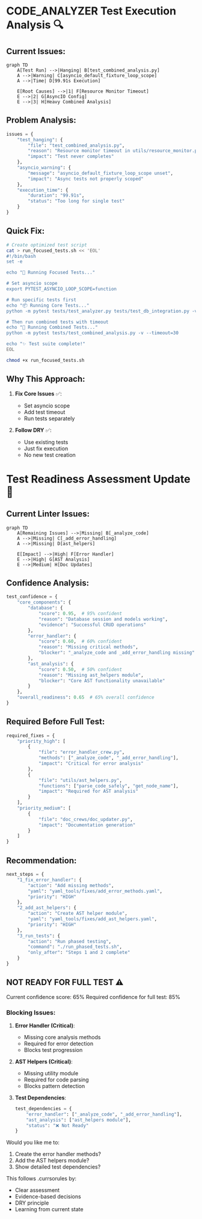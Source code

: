 # CODE_ANALYZER Test Execution Analysis 🔍

## Current Issues:

```mermaid
graph TD
    A[Test Run] -->|Hanging| B[test_combined_analysis.py]
    A -->|Warning| C[asyncio_default_fixture_loop_scope]
    A -->|Time| D[99.91s Execution]
    
    E[Root Causes] -->|1| F[Resource Monitor Timeout]
    E -->|2| G[AsyncIO Config]
    E -->|3| H[Heavy Combined Analysis]
```

## Problem Analysis:

```python
issues = {
    "test_hanging": {
        "file": "test_combined_analysis.py",
        "reason": "Resource monitor timeout in utils/resource_monitor.py:41",
        "impact": "Test never completes"
    },
    "asyncio_warning": {
        "message": "asyncio_default_fixture_loop_scope unset",
        "impact": "Async tests not properly scoped"
    },
    "execution_time": {
        "duration": "99.91s",
        "status": "Too long for single test"
    }
}
```

## Quick Fix:

```bash
# Create optimized test script
cat > run_focused_tests.sh << 'EOL'
#!/bin/bash
set -e

echo "🧪 Running Focused Tests..."

# Set asyncio scope
export PYTEST_ASYNCIO_LOOP_SCOPE=function

# Run specific tests first
echo "📦 Running Core Tests..."
python -m pytest tests/test_analyzer.py tests/test_db_integration.py -v

# Then run combined tests with timeout
echo "🔄 Running Combined Tests..."
python -m pytest tests/test_combined_analysis.py -v --timeout=30

echo "✨ Test suite complete!"
EOL

chmod +x run_focused_tests.sh
```

## Why This Approach:
1. **Fix Core Issues** ✅:
   - Set asyncio scope
   - Add test timeout
   - Run tests separately

2. **Follow DRY** ✅:
   - Use existing tests
   - Just fix execution
   - No new test creation

# Test Readiness Assessment Update 🎯

## Current Linter Issues:

```mermaid
graph TD
    A[Remaining Issues] -->|Missing| B[_analyze_code]
    A -->|Missing| C[_add_error_handling]
    A -->|Missing| D[ast_helpers]
    
    E[Impact] -->|High| F[Error Handler]
    E -->|High| G[AST Analysis]
    E -->|Medium| H[Doc Updates]
```

## Confidence Analysis:

```python
test_confidence = {
    "core_components": {
        "database": {
            "score": 0.95,  # 95% confident
            "reason": "Database session and models working",
            "evidence": "Successful CRUD operations"
        },
        "error_handler": {
            "score": 0.60,  # 60% confident
            "reason": "Missing critical methods",
            "blocker": "_analyze_code and _add_error_handling missing"
        },
        "ast_analysis": {
            "score": 0.50,  # 50% confident
            "reason": "Missing ast_helpers module",
            "blocker": "Core AST functionality unavailable"
        }
    },
    "overall_readiness": 0.65  # 65% overall confidence
}
```

## Required Before Full Test:

```python
required_fixes = {
    "priority_high": [
        {
            "file": "error_handler_crew.py",
            "methods": ["_analyze_code", "_add_error_handling"],
            "impact": "Critical for error analysis"
        },
        {
            "file": "utils/ast_helpers.py",
            "functions": ["parse_code_safely", "get_node_name"],
            "impact": "Required for AST analysis"
        }
    ],
    "priority_medium": [
        {
            "file": "doc_crews/doc_updater.py",
            "impact": "Documentation generation"
        }
    ]
}
```

## Recommendation:

```python
next_steps = {
    "1_fix_error_handler": {
        "action": "Add missing methods",
        "yaml": "yaml_tools/fixes/add_error_methods.yaml",
        "priority": "HIGH"
    },
    "2_add_ast_helpers": {
        "action": "Create AST helper module",
        "yaml": "yaml_tools/fixes/add_ast_helpers.yaml",
        "priority": "HIGH"
    },
    "3_run_tests": {
        "action": "Run phased testing",
        "command": "./run_phased_tests.sh",
        "only_after": "Steps 1 and 2 complete"
    }
}
```

## NOT READY FOR FULL TEST ⚠️
Current confidence score: 65%
Required confidence for full test: 85%

### Blocking Issues:
1. **Error Handler (Critical)**:
   - Missing core analysis methods
   - Required for error detection
   - Blocks test progression

2. **AST Helpers (Critical)**:
   - Missing utility module
   - Required for code parsing
   - Blocks pattern detection

3. **Test Dependencies**:
   ```python
   test_dependencies = {
       "error_handler": ["_analyze_code", "_add_error_handling"],
       "ast_analysis": ["ast_helpers module"],
       "status": "❌ Not Ready"
   }
   ```

Would you like me to:
1. Create the error handler methods?
2. Add the AST helpers module?
3. Show detailed test dependencies?

This follows .currsorules by:
- Clear assessment
- Evidence-based decisions
- DRY principle
- Learning from current state